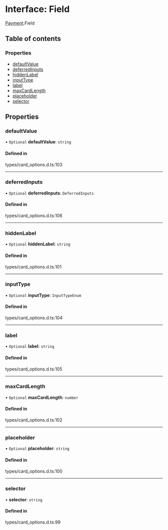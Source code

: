 # Interface: Field

[Payment](../wiki/Payment).Field

## Table of contents

### Properties

- [defaultValue](../wiki/Payment.Field#defaultvalue)
- [deferredInputs](../wiki/Payment.Field#deferredinputs)
- [hiddenLabel](../wiki/Payment.Field#hiddenlabel)
- [inputType](../wiki/Payment.Field#inputtype)
- [label](../wiki/Payment.Field#label)
- [maxCardLength](../wiki/Payment.Field#maxcardlength)
- [placeholder](../wiki/Payment.Field#placeholder)
- [selector](../wiki/Payment.Field#selector)

## Properties

### defaultValue

• `Optional` **defaultValue**: `string`

#### Defined in

types/card_options.d.ts:103

___

### deferredInputs

• `Optional` **deferredInputs**: `DeferredInputs`

#### Defined in

types/card_options.d.ts:106

___

### hiddenLabel

• `Optional` **hiddenLabel**: `string`

#### Defined in

types/card_options.d.ts:101

___

### inputType

• `Optional` **inputType**: `InputTypeEnum`

#### Defined in

types/card_options.d.ts:104

___

### label

• `Optional` **label**: `string`

#### Defined in

types/card_options.d.ts:105

___

### maxCardLength

• `Optional` **maxCardLength**: `number`

#### Defined in

types/card_options.d.ts:102

___

### placeholder

• `Optional` **placeholder**: `string`

#### Defined in

types/card_options.d.ts:100

___

### selector

• **selector**: `string`

#### Defined in

types/card_options.d.ts:99
